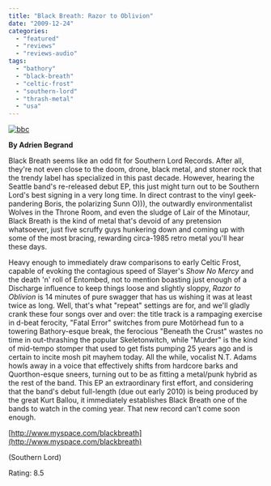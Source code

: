```yaml
---
title: "Black Breath: Razor to Oblivion"
date: "2009-12-24"
categories: 
  - "featured"
  - "reviews"
  - "reviews-audio"
tags: 
  - "bathory"
  - "black-breath"
  - "celtic-frost"
  - "southern-lord"
  - "thrash-metal"
  - "usa"
---
```


[![bbc](http://www.hellbound.ca/wp-content/uploads/2009/12/bbc-299x300.jpg "bbc")](http://www.hellbound.ca/wp-content/uploads/2009/12/bbc.jpg)

**By Adrien Begrand**

Black Breath seems like an odd fit for Southern Lord Records. After all, they're not even close to the doom, drone, black metal, and stoner rock that the trendy label has specialized in this past decade. However, hearing the Seattle band's re-released debut EP, this just might turn out to be Southern Lord's best signing in a very long time. In direct contrast to the vinyl geek-pandering Boris, the polarizing Sunn O))), the outwardly environmentalist Wolves in the Throne Room, and even the sludge of Lair of the Minotaur, Black Breath is the kind of metal that's devoid of any pretension whatsoever, just five scruffy guys hunkering down and coming up with some of the most bracing, rewarding circa-1985 retro metal you'll hear these days.

Heavy enough to immediately draw comparisons to early Celtic Frost, capable of evoking the contagious speed of Slayer's _Show No Mercy_ and the death 'n' roll of Entombed, not to mention boasting just enough of a Discharge influence to keep things loose and slightly sloppy, _Razor to Oblivion_ is 14 minutes of pure swagger that has us wishing it was at least twice as long. Well, that's what "repeat" settings are for, and we'll gladly crank these four songs over and over: the title track is a rampaging exercise in d-beat ferocity, "Fatal Error" switches from pure Motörhead fun to a towering Bathory-esque break, the ferocious "Beneath the Crust" wastes no time in out-thrashing the popular Skeletonwitch, while "Murder" is the kind of mid-tempo stomper that used to get fists pumping 25 years ago and is certain to incite mosh pit mayhem today. All the while, vocalist N.T. Adams howls away in a voice that effectively shifts from hardcore barks and Quorthon-esque sneers, turning out to be as fitting a metal/punk hybrid as the rest of the band. This EP an extraordinary first effort, and considering that the band's debut full-length (due out early 2010) is being produced by the great Kurt Ballou, it immediately establishes Black Breath one of the bands to watch in the coming year. That new record can't come soon enough.

[http://www.myspace.com/blackbreath](http://www.myspace.com/blackbreath)

(Southern Lord)

Rating: 8.5
